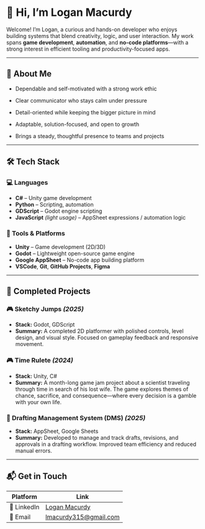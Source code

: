 # 👋 Hi, I’m Logan Macurdy

Welcome! I’m Logan, a curious and hands-on developer who enjoys building systems that blend creativity, logic, and user interaction. My work spans **game development**, **automation**, and **no-code platforms**—with a strong interest in efficient tooling and productivity-focused apps.

---

## 🚀 About Me

- Dependable and self-motivated with a strong work ethic

- Clear communicator who stays calm under pressure

- Detail-oriented while keeping the bigger picture in mind

- Adaptable, solution-focused, and open to growth

- Brings a steady, thoughtful presence to teams and projects
  
---

## 🛠️ Tech Stack

### 💻 Languages
- **C#** – Unity game development  
- **Python** – Scripting, automation  
- **GDScript** – Godot engine scripting  
- **JavaScript** *(light usage)* – AppSheet expressions / automation logic

### 🧰 Tools & Platforms
- **Unity** – Game development (2D/3D)  
- **Godot** – Lightweight open-source game engine  
- **Google AppSheet** – No-code app building platform  
- **VSCode**, **Git**, **GitHub Projects**, **Figma**

---

## 🧪 Completed Projects

### 🎮 Sketchy Jumps *(2025)*
- **Stack:** Godot, GDScript  
- **Summary:** A completed 2D platformer with polished controls, level design, and visual style. Focused on gameplay feedback and responsive movement.

### 🎮 Time Rulete *(2024)*
- **Stack:** Unity, C#  
- **Summary:** A month-long game jam project about a scientist traveling through time in search of his lost wife. The game explores themes of chance, sacrifice, and consequence—where every decision is a gamble with your own life.


### 📂 Drafting Management System (DMS) *(2025)*
- **Stack:** AppSheet, Google Sheets  
- **Summary:** Developed to manage and track drafts, revisions, and approvals in a drafting workflow. Improved team efficiency and reduced manual errors.

---

## 📬 Get in Touch

| Platform | Link |
|----------|------|
| 💼 LinkedIn | [Logan Macurdy](https://www.linkedin.com/in/logan-macurdy-54b704319) |
| 📧 Email | [lmacurdy315@gmail.com](mailto:lmacurdy315@gmail.com) |
